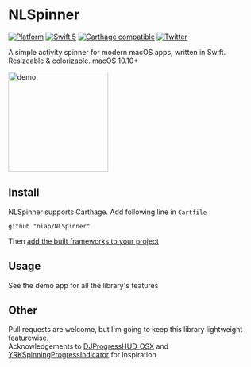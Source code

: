 # NLSpinner
[![Platform](http://img.shields.io/badge/platform-macOS-red.svg?style=flat)](https://developer.apple.com/macos/)
[![Swift 5](https://img.shields.io/badge/Swift-5.0-orange.svg?style=flat)](https://developer.apple.com/swift/)
[![Carthage compatible](https://img.shields.io/badge/Carthage-compatible-4BC51D.svg?style=flat)](https://github.com/Carthage/Carthage)
[![Twitter](https://img.shields.io/badge/twitter-@nlap-blue.svg?style=flat)](http://twitter.com/nlap)  

A simple activity spinner for modern macOS apps, written in Swift. Resizeable & colorizable. macOS 10.10+

<img src="https://raw.githubusercontent.com/nlap/NLSpinner/master/demo.png" alt="demo" width="201">

## Install
NLSpinner supports Carthage. Add following line in `Cartfile`

    github "nlap/NLSpinner"
    
Then [add the built frameworks to your project](https://github.com/Carthage/Carthage#if-youre-building-for-os-x)    

## Usage
See the demo app for all the library's features

## Other
Pull requests are welcome, but I'm going to keep this library lightweight featurewise.  
Acknowledgements to [DJProgressHUD_OSX](https://github.com/danielmj/DJProgressHUD_OSX) and [YRKSpinningProgressIndicator](https://github.com/kelan/YRKSpinningProgressIndicator) for inspiration
